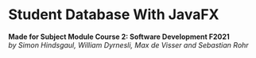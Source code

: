 # Student Database With JavaFX

**Made for Subject Module Course 2: Software Development F2021** \
*by Simon Hindsgaul, William Dyrnesli, Max de Visser and Sebastian Rohr*
